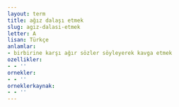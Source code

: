 ```yaml
---
layout: term
title: ağız dalaşı etmek
slug: agiz-dalasi-etmek
letter: A
lisan: Türkçe
anlamlar:
- birbirine karşı ağır sözler söyleyerek kavga etmek
ozellikler:
- - ''
ornekler:
- - ''
orneklerkaynak:
- - ''
---
```

